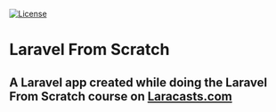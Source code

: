 <p>
<a href="https://opensource.org/licenses/MIT"><img src="https://poser.pugx.org/laravel/framework/license.svg" alt="License"></a>
</p>

# Laravel From Scratch
## A Laravel app created while doing the Laravel From Scratch course on [Laracasts.com]()
